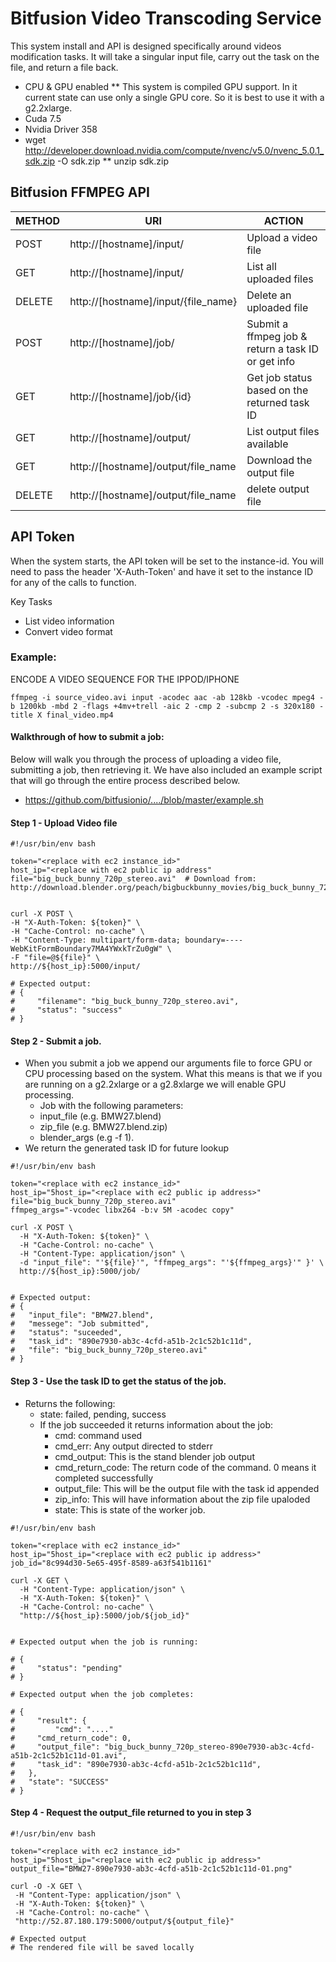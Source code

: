 # Bitfusion Video Transcoding Service

This system install and API is designed specifically around videos modification tasks.  It will take a singular input file, carry out the task on the file, and return a file back.

* CPU & GPU enabled
** This system is compiled GPU support.  In it current state can use only a single GPU core.  So it is best to use it with a g2.2xlarge.
* Cuda 7.5
* Nvidia Driver 358
* wget http://developer.download.nvidia.com/compute/nvenc/v5.0/nvenc_5.0.1_sdk.zip -O sdk.zip
** unzip sdk.zip

## Bitfusion FFMPEG API


| METHOD       | URI                                 | ACTION                                             |
|--------------|-------------------------------------|----------------------------------------------------|   
| POST         | http://[hostname]/input/            | Upload a video file                                |  
| GET          | http://[hostname]/input/            | List all uploaded files                            |
| DELETE       | http://[hostname]/input/{file_name} | Delete an uploaded file                            |
| POST         | http://[hostname]/job/              | Submit a ffmpeg job & return a task ID or get info |
| GET          | http://[hostname]/job/{id}          | Get job status based on the returned task ID       |
| GET          | http://[hostname]/output/           | List output files available                        |
| GET          | http://[hostname]/output/file_name  | Download the output file                           |
| DELETE       | http://[hostname]/output/file_name  | delete output file                                 |



## API Token

When the system starts, the API token will be set to the instance-id.  You will need to pass the
header 'X-Auth-Token' and have it set to the instance ID for any of the calls to function.

Key Tasks
* List video information
* Convert video format

### Example:

ENCODE A VIDEO SEQUENCE FOR THE IPPOD/IPHONE

```
ffmpeg -i source_video.avi input -acodec aac -ab 128kb -vcodec mpeg4 -b 1200kb -mbd 2 -flags +4mv+trell -aic 2 -cmp 2 -subcmp 2 -s 320x180 -title X final_video.mp4
```


#### Walkthrough of how to submit a job:

Below will walk you through the process of uploading a video file, submitting a job, then retrieving it.  We have also included an example script that will go through the entire process described below. 

 * https://github.com/bitfusionio/..../blob/master/example.sh

#### Step 1 - Upload Video file

```
#!/usr/bin/env bash

token="<replace with ec2 instance_id>"
host_ip="<replace with ec2 public ip address"
file="big_buck_bunny_720p_stereo.avi"  # Download from: http://download.blender.org/peach/bigbuckbunny_movies/big_buck_bunny_720p_stereo.avi


curl -X POST \
-H "X-Auth-Token: ${token}" \
-H "Cache-Control: no-cache" \
-H "Content-Type: multipart/form-data; boundary=----WebKitFormBoundary7MA4YWxkTrZu0gW" \
-F "file=@${file}" \
http://${host_ip}:5000/input/

# Expected output:
# {
#     "filename": "big_buck_bunny_720p_stereo.avi",
#     "status": "success"
# }

``` 


#### Step 2 - Submit a job. 
  * When you submit a job we append our arguments file to force GPU or CPU processing based on the system.  What this means is that we if you are running on a g2.2xlarge or a g2.8xlarge we will enable GPU processing.
    * Job with the following parameters: 
    * input_file (e.g. BMW27.blend)
    * zip_file (e.g. BMW27.blend.zip)
    * blender_args (e.g -f 1).
  * We return the generated task ID for future lookup
```
#!/usr/bin/env bash

token="<replace with ec2 instance_id>"
host_ip="5host_ip="<replace with ec2 public ip address>"
file="big_buck_bunny_720p_stereo.avi"
ffmpeg_args="-vcodec libx264 -b:v 5M -acodec copy"

curl -X POST \
  -H "X-Auth-Token: ${token}" \
  -H "Cache-Control: no-cache" \
  -H "Content-Type: application/json" \
  -d "input_file": "'${file}'", "ffmpeg_args": "'${ffmpeg_args}'" }' \
  http://${host_ip}:5000/job/


# Expected output:
# {
#   "input_file": "BMW27.blend",
#   "messege": "Job submitted",
#   "status": "suceeded",
#   "task_id": "890e7930-ab3c-4cfd-a51b-2c1c52b1c11d",
#   "file": "big_buck_bunny_720p_stereo.avi"
# }
```
 
  
#### Step 3 - Use the task ID to get the status of the job.
  * Returns the following:
    * state: failed, pending, success
    * If the job succeeded it returns information about the job:
      * cmd: command used
      * cmd_err: Any output directed to stderr
      * cmd_output:  This is the stand blender job output
      * cmd_return_code:  The return code of the command.  0 means it completed successfully
      * output_file: This will be the output file with the task id appended
      * zip_info:  This will have information about the zip file upaloded
      * state:  This is state of the worker job.

```
#!/usr/bin/env bash

token="<replace with ec2 instance_id>"
host_ip="5host_ip="<replace with ec2 public ip address>"
job_id="8c994d30-5e65-495f-8589-a63f541b1161"

curl -X GET \
  -H "Content-Type: application/json" \
  -H "X-Auth-Token: ${token}" \
  -H "Cache-Control: no-cache" \
  "http://${host_ip}:5000/job/${job_id}"


# Expected output when the job is running:

# {
#     "status": "pending"
# }

# Expected output when the job completes:

# {
#     "result": {
#         "cmd": "...."
#     "cmd_return_code": 0,
#     "output_file": "big_buck_bunny_720p_stereo-890e7930-ab3c-4cfd-a51b-2c1c52b1c11d-01.avi",
#     "task_id": "890e7930-ab3c-4cfd-a51b-2c1c52b1c11d",
#   },
#   "state": "SUCCESS"
# }
```

#### Step 4 - Request the output_file returned to you in step 3

```
#!/usr/bin/env bash

token="<replace with ec2 instance_id>"
host_ip="5host_ip="<replace with ec2 public ip address>"
output_file="BMW27-890e7930-ab3c-4cfd-a51b-2c1c52b1c11d-01.png"

curl -O -X GET \
 -H "Content-Type: application/json" \
 -H "X-Auth-Token: ${token}" \
 -H "Cache-Control: no-cache" \
 "http://52.87.180.179:5000/output/${output_file}"

# Expected output
# The rendered file will be saved locally
```
